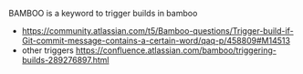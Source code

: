 BAMBOO is a keyword to trigger builds in bamboo
* https://community.atlassian.com/t5/Bamboo-questions/Trigger-build-if-Git-commit-message-contains-a-certain-word/qaq-p/458809#M14513
* other triggers https://confluence.atlassian.com/bamboo/triggering-builds-289276897.html

